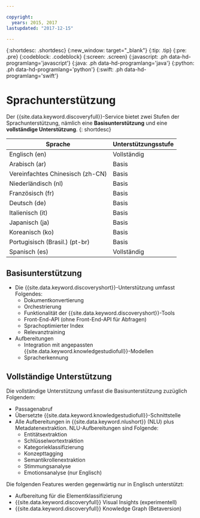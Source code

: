 ```yaml
---

copyright:
  years: 2015, 2017
lastupdated: "2017-12-15"

---
```


{:shortdesc: .shortdesc}
{:new_window: target="_blank"}
{:tip: .tip}
{:pre: .pre}
{:codeblock: .codeblock}
{:screen: .screen}
{:javascript: .ph data-hd-programlang='javascript'}
{:java: .ph data-hd-programlang='java'}
{:python: .ph data-hd-programlang='python'}
{:swift: .ph data-hd-programlang='swift'}

# Sprachunterstützung

Der {{site.data.keyword.discoveryfull}}-Service bietet zwei Stufen der Sprachunterstützung, nämlich eine **Basisunterstützung** und eine **vollständige Unterstützung**.
{: shortdesc}

| Sprache                          |  Unterstützungsstufe   |
|---------------------------------|------------------------|
| Englisch (en)                   |  Vollständig  |
| Arabisch (ar)                   |  Basis         |
| Vereinfachtes Chinesisch (zh-CN)|  Basis         |
| Niederländisch (nl)            |  Basis         |
| Französisch (fr)                |  Basis         |
| Deutsch (de)                    |  Basis         |
| Italienisch (it)                |  Basis         |
| Japanisch (ja)                 |  Basis         |
| Koreanisch (ko)                |  Basis         |
| Portugisisch (Brasil.) (pt-br)  |  Basis         |
| Spanisch (es)                   |  Vollständig  |

## Basisunterstützung

- Die {{site.data.keyword.discoveryshort}}-Unterstützung umfasst Folgendes:
    - Dokumentkonvertierung
    - Orchestrierung
    - Funktionalität der {{site.data.keyword.discoveryshort}}-Tools
    - Front-End-API (ohne Front-End-API für Abfragen)
    - Sprachoptimierter Index
    - Relevanztraining
- Aufbereitungen
    - Integration mit angepassten {{site.data.keyword.knowledgestudiofull}}-Modellen
    - Spracherkennung

## Vollständige Unterstützung

Die vollständige Unterstützung umfasst die Basisunterstützung zuzüglich Folgendem:

- Passagenabruf 
- Übersetzte {{site.data.keyword.knowledgestudiofull}}-Schnittstelle
- Alle Aufbereitungen in {{site.data.keyword.nlushort}} (NLU) plus Metadatenextraktion. NLU-Aufbereitungen sind Folgende:
    - Entitätsextraktion
    - Schlüsselwortextraktion
    - Kategorieklassifizierung
    - Konzepttagging
    - Semantikrollenextraktion
    - Stimmungsanalyse
    - Emotionsanalyse (nur Englisch)

Die folgenden Features werden gegenwärtig nur in Englisch unterstützt:

- Aufbereitung für die Elementklassifizierung
- {{site.data.keyword.discoveryfull}} Visual Insights (experimentell)
- {{site.data.keyword.discoveryfull}} Knowledge Graph (Betaversion)   
